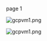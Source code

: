 page 1

![gcpvm1.png](https://docs-api-qa.cloudlabs.ai/repos/raw.githubusercontent.com/AzharSpektra/samplerepo/main/189709R4y63PI/images/gcpvm1.png?token=8b2t1Sg45N8JBe8QNwBlyhJq)

![gcpvm1.png](https://docs-api-qa.cloudlabs.ai/repos/raw.githubusercontent.com/AzharSpektra/samplerepo/main/189709R4y63PI/images/gcpvm1.png?token=8b2t1Sg45N8JBe8QNwBlyhJq)